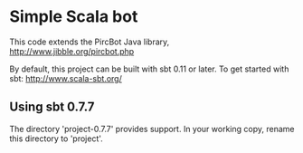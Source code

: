 # Simple Scala bot #

This code extends the PircBot Java library, http://www.jibble.org/pircbot.php

By default, this project can be built with sbt 0.11 or later.
To get started with sbt: http://www.scala-sbt.org/

## Using sbt 0.7.7 ##

The directory 'project-0.7.7' provides support. In your working copy, rename this directory
to 'project'.
